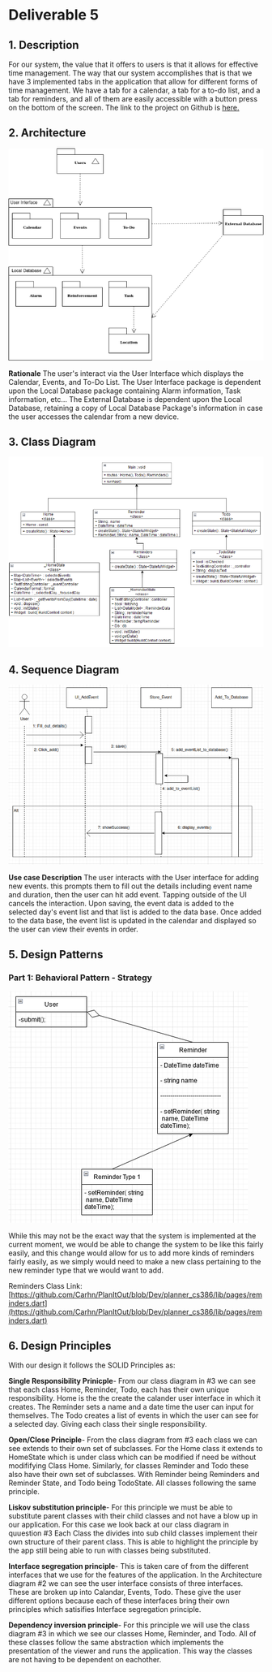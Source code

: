 # Deliverable 5

## 1. Description
For our system, the value that it offers to users is that it allows for effective time management. The way that our system accomplishes that is that we have 3 implemented tabs in the application that allow for different forms of time management. We have a tab for a calendar, a tab for a to-do list, and a tab for reminders, and all of them are easily accessible with a button press on the bottom of the screen. The link to the project on Github is [here.](https://github.com/Carhn/PlanItOut/tree/main)

## 2. Architecture
![Image of Package UML Diagram](https://raw.githubusercontent.com/Carhn/PlanItOut/Dev/Deliverables/Deliverable_Images/D5_Package_UML.png)

**Rationale**
The user's interact via the User Interface which displays the Calendar, Events, and To-Do List.  The User Interface package is dependent upon
the Local Database package containing Alarm information, Task information, etc... The External Database is dependent upon the Local Database,
retaining a copy of Local Database Package's information in case the user accesses the calendar from a new device.
 
## 3. Class Diagram
![Image of UML Class Diagram](https://github.com/Carhn/PlanItOut/blob/Dev/Deliverables/Deliverable_Images/Part3_D5.PNG)


## 4. Sequence Diagram
![Image of adding event sequence diagram](https://raw.githubusercontent.com/Carhn/PlanItOut/Dev/Deliverables/Deliverable_Images/sequence_diagram.png)

**Use case Description**
The user interacts with the User interface for adding new events. this prompts them to fill out the details including event name and duration, then the user can hit add event. Tapping outside of the UI cancels the interaction. Upon saving, the event data is added to the selected day's event list and that list is added to the data base. Once added to the data base, the event list is updated in the calendar and displayed so the user can view their events in order.

## 5. Design Patterns
### Part 1: Behavioral Pattern - Strategy 
![Part 1 Diagram](https://github.com/Carhn/PlanItOut/blob/Dev/Deliverables/Deliverable_Images/D5%205%20Part%201.drawio.png)

While this may not be the exact way that the system is implemented at the current moment, we would be able to change the system to be like this fairly easily, 
and this change would allow for us to add more kinds of reminders fairly easily, as we simply would need to make a new class pertaining to the new reminder type 
that we would want to add. 

Reminders Class Link: [https://github.com/Carhn/PlanItOut/blob/Dev/planner_cs386/lib/pages/reminders.dart](https://github.com/Carhn/PlanItOut/blob/Dev/planner_cs386/lib/pages/reminders.dart)

## 6. Design Principles

With our design it follows the SOLID Principles as:

**Single Responsibility Prinicple**- From our class diagram in #3 we can see that each class Home, Reminder, Todo, each has their own unique responsibility. Home is the the create the calander user interface in which it creates. The Reminder sets a name and a date time the user can input for themselves. The Todo creates a list of events in which the user can see for a selected day. Giving each class their single responsibility.

**Open/Close Principle**- From the class diagram from #3 each class we can see extends to their own set of subclasses. For the Home class it extends to HomeState which is under class which can be modified if need be without modififying Class Home. Similarly, for classes Reminder and Todo these also have their own set of subclasses. With Reminder being Reminders and Reminder State, and Todo being TodoState. All classes following the same principle. 

**Liskov substitution principle**- For this principle we must be able to substitute parent classes with their child classes and not have a blow up in our application. For this case we look back at our class diagram in quuestion #3 Each Class the divides into sub child classes implement their own structure of their parent class. This is able to highlight the principle by the app still being able to run with classes being substituted. 

**Interface segregation principle**- This is taken care of from the different interfaces that we use for the features of the application. In the Architecture diagram #2 we can see the user interface consists of three interfaces. These are broken up into Calandar, Events, Todo. These give the user different options because each of these interfaces bring their own principles which satisifies Interface segregation principle.

**Dependency inversion principle**- For this principle we will use the class diagram #3 in which we see our classes Home, Reminder, and Todo. All of these classes follow the same abstraction which implements the presentation of the viewer and runs the application. This way the classes are not having to be dependent on eachother. 
